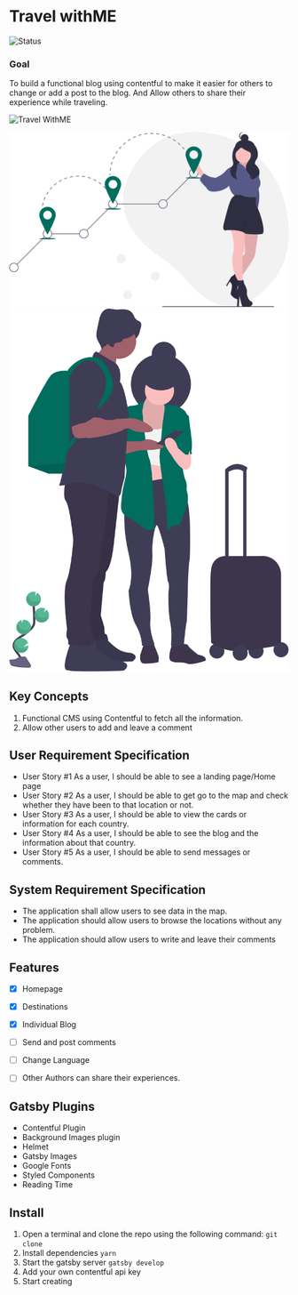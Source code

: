 # Travel withME

![Status](https://img.shields.io/badge/Status%20-ONGOING-critical)

### Goal

To build a functional blog using contentful to make it easier for others to change or add a post to the blog. And Allow others to share their experience while traveling.

![Travel WithME](https://github.com/enyelsequeira/Traveling/blob/main/src/images/video.gif)

![Travel withME](https://github.com/enyelsequeira/Traveling/blob/main/src/images/travel1.svg)
![Travel WithME](https://github.com/enyelsequeira/Traveling/blob/main/src/images/travelers.svg)


## Key Concepts

1. Functional CMS using Contentful to fetch all the information.
2. Allow other users to add and leave a comment


## User Requirement Specification

- User Story #1 As a user, I should be able to see a landing page/Home page
- User Story #2 As a user, I should be able to get go to  the map and check whether they have been to that location or not.
- User Story #3 As a user, I should be able to view the cards or information for each country.
- User Story #4 As a user, I should be able to see the blog and the information about that country.
- User Story #5 As a user, I should be able to send messages or comments.

## System Requirement Specification

- The application shall allow users to see data in the map.
- The application should allow users to browse the locations without any problem.
- The application should allow users to write and leave their comments


## Features
- [x] Homepage
- [x] Destinations
- [x] Individual Blog
- [ ] Send and post comments
- [ ] Change Language
- [ ] Other Authors can share their experiences.


## Gatsby Plugins

- Contentful Plugin
- Background Images plugin
- Helmet
- Gatsby Images
- Google Fonts
- Styled Components
- Reading Time

## Install

1. Open a terminal and clone the repo using the following command: `git clone`
2. Install dependencies `yarn`
3. Start the gatsby server `gatsby develop`
4. Add your own contentful api key
5. Start creating




